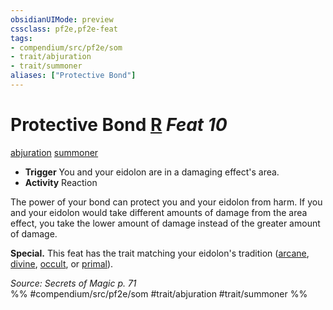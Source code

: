 ```yaml
---
obsidianUIMode: preview
cssclass: pf2e,pf2e-feat
tags:
- compendium/src/pf2e/som
- trait/abjuration
- trait/summoner
aliases: ["Protective Bond"]
---
```

# Protective Bond  [R](../../rules/core-rulebook/chapter-9-playing-the-game.md#Actions "Reaction") *Feat 10*  
[abjuration](../../rules/traits/abjuration.md)  [summoner](../../rules/traits/summoner-som.md)  

- **Trigger** You and your eidolon are in a damaging effect's area.
- **Activity** Reaction

The power of your bond can protect you and your eidolon from harm. If you and your eidolon would take different amounts of damage from the area effect, you take the lower amount of damage instead of the greater amount of damage.

**Special.** This feat has the trait matching your eidolon's tradition ([arcane](../../rules/traits/arcane.md), [divine](../../rules/traits/divine.md), [occult](../../rules/traits/occult.md), or [primal](../../rules/traits/primal.md)).

*Source: Secrets of Magic p. 71*  
%% #compendium/src/pf2e/som #trait/abjuration #trait/summoner %%